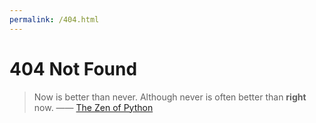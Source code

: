 ```yaml
---
permalink: /404.html
---
```


# 404 Not Found

> Now is better than never. 
> Although never is often better than **right** now.
>  —— [The Zen of Python](https://www.python.org/dev/peps/pep-0020/)